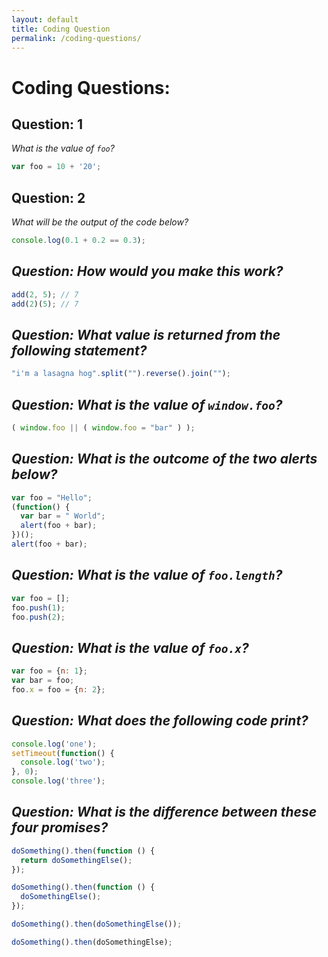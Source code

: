```yaml
--- 
layout: default 
title: Coding Question
permalink: /coding-questions/ 
---
```


# Coding Questions:

## Question: 1
 *What is the value of `foo`?*
```javascript
var foo = 10 + '20';
```

## Question: 2
 *What will be the output of the code below?*
```javascript
console.log(0.1 + 0.2 == 0.3);
```

## *Question: How would you make this work?*
```javascript
add(2, 5); // 7
add(2)(5); // 7
```

## *Question: What value is returned from the following statement?*
```javascript
"i'm a lasagna hog".split("").reverse().join("");
```

## *Question: What is the value of `window.foo`?*
```javascript
( window.foo || ( window.foo = "bar" ) );
```

## *Question: What is the outcome of the two alerts below?*
```javascript
var foo = "Hello";
(function() {
  var bar = " World";
  alert(foo + bar);
})();
alert(foo + bar);
```

## *Question: What is the value of `foo.length`?*
```javascript
var foo = [];
foo.push(1);
foo.push(2);
```

## *Question: What is the value of `foo.x`?*
```javascript
var foo = {n: 1};
var bar = foo;
foo.x = foo = {n: 2};
```

## *Question: What does the following code print?*
```javascript
console.log('one');
setTimeout(function() {
  console.log('two');
}, 0);
console.log('three');
```

## *Question: What is the difference between these four promises?*
```javascript
doSomething().then(function () {
  return doSomethingElse();
});

doSomething().then(function () {
  doSomethingElse();
});

doSomething().then(doSomethingElse());

doSomething().then(doSomethingElse);
```
